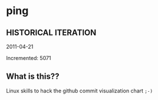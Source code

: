 # ping

## HISTORICAL ITERATION
2011-04-21

Incremented: 5071

## What is this?? 
Linux skills to hack the github commit visualization chart `;-)`
